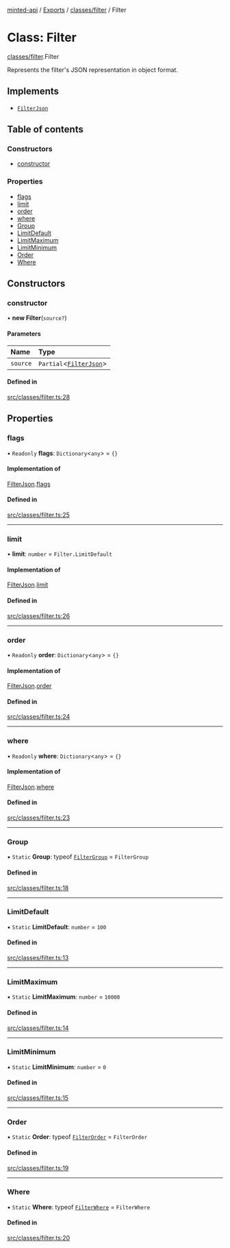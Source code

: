 [minted-api](../README.md) / [Exports](../modules.md) / [classes/filter](../modules/classes_filter.md) / Filter

# Class: Filter

[classes/filter](../modules/classes_filter.md).Filter

Represents the filter's JSON representation in object format.

## Implements

- [`FilterJson`](../interfaces/layouts_filter.FilterJson.md)

## Table of contents

### Constructors

- [constructor](classes_filter.Filter.md#constructor)

### Properties

- [flags](classes_filter.Filter.md#flags)
- [limit](classes_filter.Filter.md#limit)
- [order](classes_filter.Filter.md#order)
- [where](classes_filter.Filter.md#where)
- [Group](classes_filter.Filter.md#group)
- [LimitDefault](classes_filter.Filter.md#limitdefault)
- [LimitMaximum](classes_filter.Filter.md#limitmaximum)
- [LimitMinimum](classes_filter.Filter.md#limitminimum)
- [Order](classes_filter.Filter.md#order-1)
- [Where](classes_filter.Filter.md#where-1)

## Constructors

### constructor

• **new Filter**(`source?`)

#### Parameters

| Name | Type |
| :------ | :------ |
| `source` | `Partial`<[`FilterJson`](../interfaces/layouts_filter.FilterJson.md)\> |

#### Defined in

[src/classes/filter.ts:28](https://github.com/ianzepp/minted-api-ts/blob/ce6db2f/src/classes/filter.ts#L28)

## Properties

### flags

• `Readonly` **flags**: `Dictionary`<`any`\> = `{}`

#### Implementation of

[FilterJson](../interfaces/layouts_filter.FilterJson.md).[flags](../interfaces/layouts_filter.FilterJson.md#flags)

#### Defined in

[src/classes/filter.ts:25](https://github.com/ianzepp/minted-api-ts/blob/ce6db2f/src/classes/filter.ts#L25)

___

### limit

• **limit**: `number` = `Filter.LimitDefault`

#### Implementation of

[FilterJson](../interfaces/layouts_filter.FilterJson.md).[limit](../interfaces/layouts_filter.FilterJson.md#limit)

#### Defined in

[src/classes/filter.ts:26](https://github.com/ianzepp/minted-api-ts/blob/ce6db2f/src/classes/filter.ts#L26)

___

### order

• `Readonly` **order**: `Dictionary`<`any`\> = `{}`

#### Implementation of

[FilterJson](../interfaces/layouts_filter.FilterJson.md).[order](../interfaces/layouts_filter.FilterJson.md#order)

#### Defined in

[src/classes/filter.ts:24](https://github.com/ianzepp/minted-api-ts/blob/ce6db2f/src/classes/filter.ts#L24)

___

### where

• `Readonly` **where**: `Dictionary`<`any`\> = `{}`

#### Implementation of

[FilterJson](../interfaces/layouts_filter.FilterJson.md).[where](../interfaces/layouts_filter.FilterJson.md#where)

#### Defined in

[src/classes/filter.ts:23](https://github.com/ianzepp/minted-api-ts/blob/ce6db2f/src/classes/filter.ts#L23)

___

### Group

▪ `Static` **Group**: typeof [`FilterGroup`](../enums/layouts_filter.FilterGroup.md) = `FilterGroup`

#### Defined in

[src/classes/filter.ts:18](https://github.com/ianzepp/minted-api-ts/blob/ce6db2f/src/classes/filter.ts#L18)

___

### LimitDefault

▪ `Static` **LimitDefault**: `number` = `100`

#### Defined in

[src/classes/filter.ts:13](https://github.com/ianzepp/minted-api-ts/blob/ce6db2f/src/classes/filter.ts#L13)

___

### LimitMaximum

▪ `Static` **LimitMaximum**: `number` = `10000`

#### Defined in

[src/classes/filter.ts:14](https://github.com/ianzepp/minted-api-ts/blob/ce6db2f/src/classes/filter.ts#L14)

___

### LimitMinimum

▪ `Static` **LimitMinimum**: `number` = `0`

#### Defined in

[src/classes/filter.ts:15](https://github.com/ianzepp/minted-api-ts/blob/ce6db2f/src/classes/filter.ts#L15)

___

### Order

▪ `Static` **Order**: typeof [`FilterOrder`](../enums/layouts_filter.FilterOrder.md) = `FilterOrder`

#### Defined in

[src/classes/filter.ts:19](https://github.com/ianzepp/minted-api-ts/blob/ce6db2f/src/classes/filter.ts#L19)

___

### Where

▪ `Static` **Where**: typeof [`FilterWhere`](../enums/layouts_filter.FilterWhere.md) = `FilterWhere`

#### Defined in

[src/classes/filter.ts:20](https://github.com/ianzepp/minted-api-ts/blob/ce6db2f/src/classes/filter.ts#L20)
